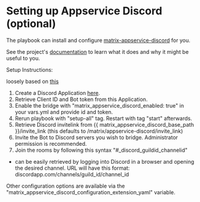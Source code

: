 # Setting up Appservice Discord (optional)

The playbook can install and configure [matrix-appservice-discord](https://github.com/Half-Shot/matrix-appservice-discord) for you.

See the project's [documentation](https://github.com/Half-Shot/matrix-appservice-discord/blob/master/README.md) to learn what it does and why it might be useful to you.

Setup Instructions: 

loosely based on [this](https://github.com/Half-Shot/matrix-appservice-discord#setting-up)

1. Create a Discord Application [here](https://discordapp.com/developers/applications/me/create).
2. Retrieve Client ID and Bot token from this Application.
3. Enable the bridge with "matrix_appservice_discord_enabled: true" in your vars.yml and provide id and token.
4. Rerun playbook with "setup-all" tag. Restart with tag "start" afterwards.
5. Retrieve Discord invitelink from {{ matrix_appservice_discord_base_path }}/invite_link (this defaults to /matrix/appservice-discord/invite_link)
6. Invite the Bot to Discord servers you wish to bridge. Administrator permission is recommended.
7. Join the rooms by following this syntax "#_discord_guildid_channelid"
 - can be easily retrieved by logging into Discord in a browser and opening the desired channel. URL will have this format: discordapp.com/channels/guild_id/channel_id

Other configuration options are available via the "matrix_appservice_discord_configuration_extension_yaml" variable.